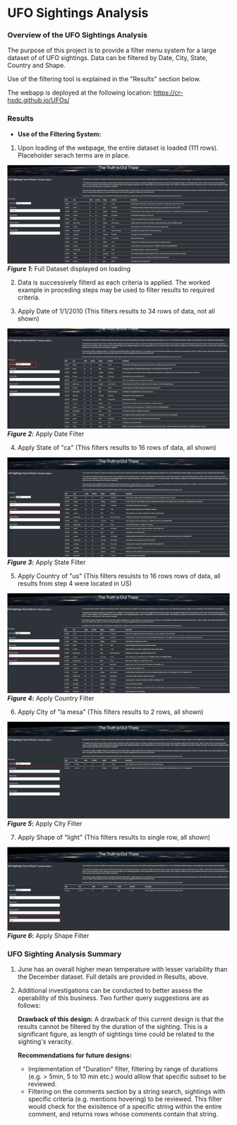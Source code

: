 # UFO Sightings Analysis

### **Overview of the UFO Sightings Analysis**
The purpose of this project is to provide a filter menu system for a large dataset of of UFO sightings. Data can be filtered by Date, City, State, Country and Shape.

Use of the filtering tool is explained in the "Results" section below.

The webapp is deployed at the following location: 
https://cr-hsdc.github.io/UFOs/

### **Results**

 * **Use of the Filtering System:**

 1) Upon loading of the webpage, the entire dataset is loaded (111 rows). Placeholder serach terms are in place.
 
![Figure 1](https://github.com/CR-HSDC/UFOs/blob/main/resources/1_FullData.png)
**_Figure 1_:** Full Dataset displayed on loading
 
 2) Data is successively filterd as each criteria is applied. The worked example in proceding steps may be used to filter results to required criteria.
 
 3) Apply Date of 1/1/2010 (This filters results to 34 rows of data, not all shown)

![Figure 2](https://github.com/CR-HSDC/UFOs/blob/main/resources/2_ApplyDate.png)
**_Figure 2_:** Apply Date Filter

 
 4) Apply State of "ca" (This filters results to 16 rows of data, all shown)
 
![Figure 3](https://github.com/CR-HSDC/UFOs/blob/main/resources/3_ApplyState.png)
**_Figure 3_:** Apply State Filter
 
 5) Apply Country of "us" (This filters resulsts to 16 rows rows of data, all results from step 4 were located in US)
 
![Figure 4](https://github.com/CR-HSDC/UFOs/blob/main/resources/4_ApplyCountry.png)
**_Figure 4_:** Apply Country Filter

 6) Apply City of "la mesa" (This filters results to 2 rows, all shown)

![Figure 5](https://github.com/CR-HSDC/UFOs/blob/main/resources/5_ApplyCity.png)
**_Figure 5_:** Apply City Filter
 
 7) Apply Shape of "light" (This filters results to single row, all shown)

![Figure 6](https://github.com/CR-HSDC/UFOs/blob/main/resources/6_ApplyShape.png)
**_Figure 6_:** Apply Shape Filter

 

### **UFO Sighting Analysis Summary**

1. June has an overall higher mean temperature with lesser variability than the December dataset. Full details are provided in Results, above.

2. Additional investigations can be conducted to better assess the operability of this business. Two further query suggestions are as follows:

	**Drawback of this design:**
A drawback of this current design is that the results cannot be filtered by the duration of the sighting. This is a significant figure, as length of sightings time could be related to the sighting's veracity.

	**Recommendations for future designs:**
  	* Implementation of "Duration" filter, filtering by range of durations (e.g. > 5min, 5 to 10 min etc.) would alllow that specific subset to be reviewed.
  	* Filtering on the comments section by a string search, sightings with specific criteria (e.g. mentions hovering) to be reviewed. This filter would check for the exisitence of a specific string within the entire comment, and returns rows whose comments contain that string.
	




